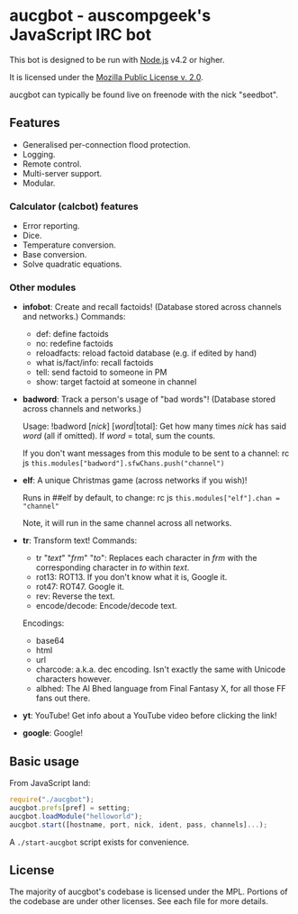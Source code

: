 aucgbot - auscompgeek's JavaScript IRC bot
==========================================

This bot is designed to be run with [Node.js](http://nodejs.org/) v4.2 or higher.

It is licensed under the [Mozilla Public License v. 2.0](http://mozilla.org/MPL/2.0/).

aucgbot can typically be found live on freenode with the nick "seedbot".

Features
--------

  - Generalised per-connection flood protection.
  - Logging.
  - Remote control.
  - Multi-server support.
  - Modular.

### Calculator (calcbot) features
  - Error reporting.
  - Dice.
  - Temperature conversion.
  - Base conversion.
  - Solve quadratic equations.

### Other modules
  - **infobot**: Create and recall factoids! (Database stored across channels and networks.)
    Commands:
      * def: define factoids
      * no: redefine factoids
      * reloadfacts: reload factoid database (e.g. if edited by hand)
      * what is/fact/info: recall factoids
      * tell: send factoid to someone in PM
      * show: target factoid at someone in channel

  - **badword**: Track a person's usage of "bad words"! (Database stored across channels and networks.)

    Usage: !badword \[*nick*] [*word*|total]: Get how many times *nick* has said *word* (all if omitted). If *word* = total, sum the counts.

    If you don't want messages from this module to be sent to a channel: rc js `this.modules["badword"].sfwChans.push("channel")`

  - **elf**: A unique Christmas game (across networks if you wish)!

    Runs in ##elf by default, to change: rc js `this.modules["elf"].chan = "channel"`

    Note, it will run in the same channel across all networks.

  - **tr**: Transform text!
    Commands:
      * tr "*text*" "*frm*" "*to*": Replaces each character in *frm* with the corresponding character in *to* within *text*.
      * rot13: ROT13. If you don't know what it is, Google it.
      * rot47: ROT47. Google it.
      * rev: Reverse the text.
      * encode/decode: Encode/decode text.

    Encodings:

      * base64
      * html
      * url
      * charcode: a.k.a. dec encoding. Isn't exactly the same with Unicode characters however.
      * albhed: The Al Bhed language from Final Fantasy X, for all those FF fans out there.

  - **yt**: YouTube! Get info about a YouTube video before clicking the link!

  - **google**: Google!

Basic usage
-----------

From JavaScript land:

```javascript
require("./aucgbot");
aucgbot.prefs[pref] = setting;
aucgbot.loadModule("helloworld");
aucgbot.start([hostname, port, nick, ident, pass, channels]...);
```

A `./start-aucgbot` script exists for convenience.

License
-------

The majority of aucgbot's codebase is licensed under the MPL.
Portions of the codebase are under other licenses. See each file for more details.
